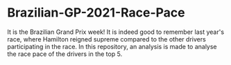 # Brazilian-GP-2021-Race-Pace
It is the Brazilian Grand Prix week! It is indeed good to remember last year's race, where Hamilton reigned supreme compared to the other drivers participating in the race. In this repository, an analysis is made to analyse the race pace of the drivers in the top 5.
